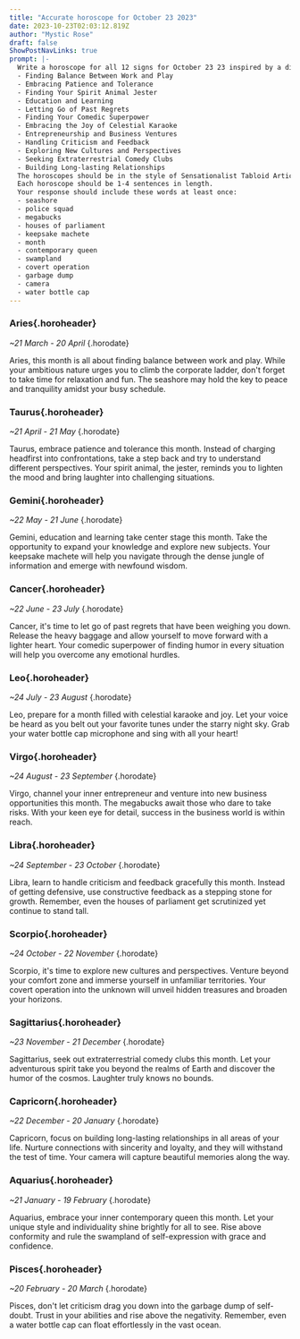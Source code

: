 ```yaml
---
title: "Accurate horoscope for October 23 2023"
date: 2023-10-23T02:03:12.819Z
author: "Mystic Rose"
draft: false
ShowPostNavLinks: true
prompt: |-
  Write a horoscope for all 12 signs for October 23 23 inspired by a different focus for each. Ensure you do not include the focus in the response:
  - Finding Balance Between Work and Play
  - Embracing Patience and Tolerance
  - Finding Your Spirit Animal Jester
  - Education and Learning
  - Letting Go of Past Regrets
  - Finding Your Comedic Superpower
  - Embracing the Joy of Celestial Karaoke
  - Entrepreneurship and Business Ventures
  - Handling Criticism and Feedback
  - Exploring New Cultures and Perspectives
  - Seeking Extraterrestrial Comedy Clubs
  - Building Long-lasting Relationships
  The horoscopes should be in the style of Sensationalist Tabloid Article and the mood of pensive
  Each horoscope should be 1-4 sentences in length.
  Your response should include these words at least once:
  - seashore
  - police squad
  - megabucks
  - houses of parliament
  - keepsake machete
  - month
  - contemporary queen
  - swampland
  - covert operation
  - garbage dump
  - camera
  - water bottle cap
---
```


### Aries{.horoheader}

*~21 March - 20 April*
{.horodate}

Aries, this month is all about finding balance between work and play. While your ambitious nature urges you to climb the corporate ladder, don't forget to take time for relaxation and fun. The seashore may hold the key to peace and tranquility amidst your busy schedule.


### Taurus{.horoheader}

*~21 April - 21 May*
{.horodate}

Taurus, embrace patience and tolerance this month. Instead of charging headfirst into confrontations, take a step back and try to understand different perspectives. Your spirit animal, the jester, reminds you to lighten the mood and bring laughter into challenging situations.


### Gemini{.horoheader}

*~22 May - 21 June*
{.horodate}

Gemini, education and learning take center stage this month. Take the opportunity to expand your knowledge and explore new subjects. Your keepsake machete will help you navigate through the dense jungle of information and emerge with newfound wisdom.


### Cancer{.horoheader}

*~22 June - 23 July*
{.horodate}

Cancer, it's time to let go of past regrets that have been weighing you down. Release the heavy baggage and allow yourself to move forward with a lighter heart. Your comedic superpower of finding humor in every situation will help you overcome any emotional hurdles.


### Leo{.horoheader}

*~24 July - 23 August*
{.horodate}

Leo, prepare for a month filled with celestial karaoke and joy. Let your voice be heard as you belt out your favorite tunes under the starry night sky. Grab your water bottle cap microphone and sing with all your heart!


### Virgo{.horoheader}

*~24 August - 23 September*
{.horodate}

Virgo, channel your inner entrepreneur and venture into new business opportunities this month. The megabucks await those who dare to take risks. With your keen eye for detail, success in the business world is within reach.


### Libra{.horoheader}

*~24 September - 23 October*
{.horodate}

Libra, learn to handle criticism and feedback gracefully this month. Instead of getting defensive, use constructive feedback as a stepping stone for growth. Remember, even the houses of parliament get scrutinized yet continue to stand tall.


### Scorpio{.horoheader}

*~24 October - 22 November*
{.horodate}

Scorpio, it's time to explore new cultures and perspectives. Venture beyond your comfort zone and immerse yourself in unfamiliar territories. Your covert operation into the unknown will unveil hidden treasures and broaden your horizons.


### Sagittarius{.horoheader}

*~23 November - 21 December*
{.horodate}

Sagittarius, seek out extraterrestrial comedy clubs this month. Let your adventurous spirit take you beyond the realms of Earth and discover the humor of the cosmos. Laughter truly knows no bounds.


### Capricorn{.horoheader}

*~22 December - 20 January*
{.horodate}

Capricorn, focus on building long-lasting relationships in all areas of your life. Nurture connections with sincerity and loyalty, and they will withstand the test of time. Your camera will capture beautiful memories along the way.


### Aquarius{.horoheader}

*~21 January - 19 February*
{.horodate}

Aquarius, embrace your inner contemporary queen this month. Let your unique style and individuality shine brightly for all to see. Rise above conformity and rule the swampland of self-expression with grace and confidence.


### Pisces{.horoheader}

*~20 February - 20 March*
{.horodate}

Pisces, don't let criticism drag you down into the garbage dump of self-doubt. Trust in your abilities and rise above the negativity. Remember, even a water bottle cap can float effortlessly in the vast ocean.

